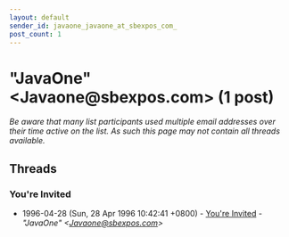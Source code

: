 ```yaml
---
layout: default
sender_id: javaone_javaone_at_sbexpos_com_
post_count: 1
---
```


# "JavaOne" <Javaone<span>@</span>sbexpos.com> (1 post)

_Be aware that many list participants used multiple email addresses over their time active on the list. As such this page may not contain all threads available._

## Threads

### You're Invited
+ 1996-04-28 (Sun, 28 Apr 1996 10:42:41 +0800) - [You're Invited](/archive/1996/04/afbec71397ee1e6b69c6d268271309f62f05932ce049e99415dc16c0977c0d4e) - _"JavaOne" \<Javaone@sbexpos.com\>_

